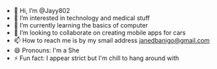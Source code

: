 - 👋 Hi, I’m @Jayy802
- 👀 I’m interested in technology and medical stuff
- 🌱 I’m currently learning the basics of computer 
- 💞️ I’m looking to collaborate on creating mobile apps for cars
- 📫 How to reach me is by my smail address janedbanigo@gmail.com
- 😄 Pronouns: I'm a She
- ⚡ Fun fact: I appear strict but I'm chill to hang around with

<!---
Jayy802/Jayy802 is a ✨ special ✨ repository because its `README.md` (this file) appears on your GitHub profile.
You can click the Preview link to take a look at your changes.
--->
